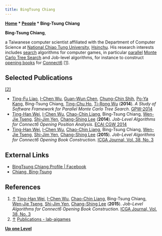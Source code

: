 ```yaml
---
title: BingTsung Chiang
---
```

**[Home](Home "Home") * [People](People "People") * Bing-Tsung Chiang**

**Bing-Tsung Chiang**,

a Taiwanese computer scientist affiliated with the Department of Computer Science at [National Chiao Tung University](National_Chiao_Tung_University "National Chiao Tung University"), [Hsinchu](https://en.wikipedia.org/wiki/Hsinchu). His research interests includes [search](Search "Search") algorithms for computer games, in particular [parallel](Parallel_Search "Parallel Search") [Monte Carlo Tree Search](Monte-Carlo_Tree_Search "Monte-Carlo Tree Search") and Job-level algorithms, for instance to construct [opening books](Opening_Book "Opening Book") for [Connect6](Connect6 "Connect6") <a id="cite-note-1" href="#cite-ref-1">[1]</a>.

## Selected Publications

<a id="cite-note-2" href="#cite-ref-2">[2]</a>

- [Ting-Fu Liao](Ting-Fu_Liao "Ting-Fu Liao"), [I-Chen Wu](I-Chen_Wu "I-Chen Wu"), [Guan-Wun Chen](Guan-Wun_Chen "Guan-Wun Chen"), [Chung-Chin Shih](index.php?title=Chung-Chin_Shih&action=edit&redlink=1 "Chung-Chin Shih (page does not exist)"), [Po-Ya Kang](index.php?title=Po-Ya_Kang&action=edit&redlink=1 "Po-Ya Kang (page does not exist)"), Bing-Tsung Chiang, [Ting-Chu Ho](index.php?title=Ting-Chu_Ho&action=edit&redlink=1 "Ting-Chu Ho (page does not exist)"), [Ti-Rong Wu](Ti-Rong_Wu "Ti-Rong Wu") (**2014**). *A Study of Software Framework for Parallel Monte Carlo Tree Search*. [GPW-2014](Conferences#GPW19 "Conferences")
- [Ting-Han Wei](Ting-Han_Wei "Ting-Han Wei"), [I-Chen Wu](I-Chen_Wu "I-Chen Wu"), [Chao-Chin Liang](Chao-Chin_Liang "Chao-Chin Liang"), Bing-Tsung Chiang, [Wen-Jie Tseng](Wen-Jie_Tseng "Wen-Jie Tseng"), [Shi-Jim Yen](Shi-Jim_Yen "Shi-Jim Yen"), [Chang-Shing Lee](Chang-Shing_Lee "Chang-Shing Lee") (**2014**). *Job-Level Algorithms for Connect6 Opening Position Analysis*. [ECAI CGW 2014](index.php?title=ECAI_CGW_2014&action=edit&redlink=1 "ECAI CGW 2014 (page does not exist)")
- [Ting-Han Wei](Ting-Han_Wei "Ting-Han Wei"), [I-Chen Wu](I-Chen_Wu "I-Chen Wu"), [Chao-Chin Liang](Chao-Chin_Liang "Chao-Chin Liang"), Bing-Tsung Chiang, [Wen-Jie Tseng](Wen-Jie_Tseng "Wen-Jie Tseng"), [Shi-Jim Yen](Shi-Jim_Yen "Shi-Jim Yen"), [Chang-Shing Lee](Chang-Shing_Lee "Chang-Shing Lee") (**2015**). *Job-Level Algorithms for Connect6 Opening Book Construction*. [ICGA Journal, Vol. 38, No. 3](ICGA_Journal#38_3 "ICGA Journal")

## External Links

- [BingTsung Chiang Profile | Facebook](https://www.facebook.com/public/BingTsung-Chiang)
- [Chiang, Bing-Tsung](https://ir.nctu.edu.tw/browse?type=author&value=Chiang%2C+Bing-Tsung&value_lang=en_US)

## References

1. <a id="cite-ref-1" href="#cite-note-1">↑</a> [Ting-Han Wei](Ting-Han_Wei "Ting-Han Wei"), [I-Chen Wu](I-Chen_Wu "I-Chen Wu"), [Chao-Chin Liang](Chao-Chin_Liang "Chao-Chin Liang"), Bing-Tsung Chiang, [Wen-Jie Tseng](Wen-Jie_Tseng "Wen-Jie Tseng"), [Shi-Jim Yen](Shi-Jim_Yen "Shi-Jim Yen"), [Chang-Shing Lee](Chang-Shing_Lee "Chang-Shing Lee") (**2015**). *Job-Level Algorithms for Connect6 Opening Book Construction*. [ICGA Journal, Vol. 38, No. 3](ICGA_Journal#38_3 "ICGA Journal")
1. <a id="cite-ref-2" href="#cite-note-2">↑</a> [Publications - lab-aigames](http://www.aigames.nctu.edu.tw/publications)

**[Up one Level](People "People")**


